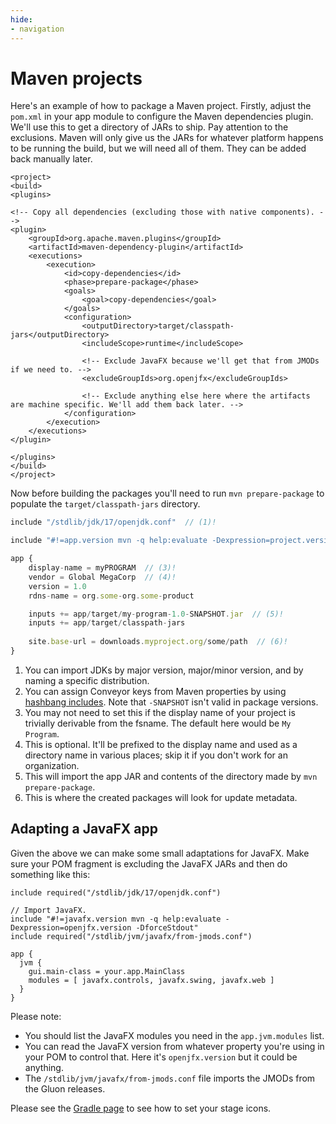 ```yaml
---
hide:
- navigation
---
```


# Maven projects

Here's an example of how to package a Maven project. Firstly, adjust the `pom.xml` in your app module to configure the Maven dependencies 
plugin. We'll use this to get a directory of JARs to ship. Pay attention to the exclusions. Maven will only give us the JARs for whatever
platform happens to be running the build, but we will need all of them. They can be added back manually later.

```
<project>
<build>
<plugins>

<!-- Copy all dependencies (excluding those with native components). -->
<plugin>
    <groupId>org.apache.maven.plugins</groupId>
    <artifactId>maven-dependency-plugin</artifactId>
    <executions>
        <execution>
            <id>copy-dependencies</id>
            <phase>prepare-package</phase>
            <goals>
                <goal>copy-dependencies</goal>
            </goals>
            <configuration>
                <outputDirectory>target/classpath-jars</outputDirectory>
                <includeScope>runtime</includeScope>
                
                <!-- Exclude JavaFX because we'll get that from JMODs if we need to. -->
                <excludeGroupIds>org.openjfx</excludeGroupIds>
                
                <!-- Exclude anything else here where the artifacts are machine specific. We'll add them back later. -->
            </configuration>
        </execution>
    </executions>
</plugin>

</plugins>
</build>
</project>
```

Now before building the packages you'll need to run `mvn prepare-package` to populate the `target/classpath-jars` directory.

```javascript title="conveyor.conf" linenums="1"
include "/stdlib/jdk/17/openjdk.conf"  // (1)!

include "#!=app.version mvn -q help:evaluate -Dexpression=project.version -DforceStdout"  // (2)!

app {
    display-name = myPROGRAM  // (3)!
    vendor = Global MegaCorp  // (4)!
    version = 1.0
    rdns-name = org.some-org.some-product

    inputs += app/target/my-program-1.0-SNAPSHOT.jar  // (5)!
    inputs += app/target/classpath-jars
    
    site.base-url = downloads.myproject.org/some/path  // (6)!
}
```

1. You can import JDKs by major version, major/minor version, and by naming a specific distribution.
2. You can assign Conveyor keys from Maven properties by using [hashbang includes](../../configs/hocon-extensions.md#including-the-output-of-external-commands).
   Note that `-SNAPSHOT` isn't valid in package versions.
3. You may not need to set this if the display name of your project is trivially derivable from the fsname. The default here would be `My Program`.
4. This is optional. It'll be prefixed to the display name and used as a directory name  in various places; skip it if you don't work for an organization.
5. This will import the app JAR and contents of the directory made by `mvn prepare-package`.
6. This is where the created packages will look for update metadata.

## Adapting a JavaFX app

Given the above we can make some small adaptations for JavaFX. Make sure your POM fragment is excluding the JavaFX JARs and then do 
something like this:

```
include required("/stdlib/jdk/17/openjdk.conf")

// Import JavaFX.
include "#!=javafx.version mvn -q help:evaluate -Dexpression=openjfx.version -DforceStdout"
include required("/stdlib/jvm/javafx/from-jmods.conf")

app {
  jvm {
    gui.main-class = your.app.MainClass
    modules = [ javafx.controls, javafx.swing, javafx.web ]
  }
}
```

Please note:

* You should list the JavaFX modules you need in the `app.jvm.modules` list.
* You can read the JavaFX version from whatever property you're using in your POM to control that. Here 
  it's `openjfx.version` but it could be anything.
* The `/stdlib/jvm/javafx/from-jmods.conf` file imports the JMODs from the Gluon releases.

Please see the [Gradle page](2-gradle.md#adapting-a-javafx-app) to see how to set your stage icons.
